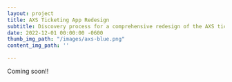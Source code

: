 ```yaml
---
layout: project
title: AXS Ticketing App Redesign
subtitle: Discovery process for a comprehensive redesign of the AXS ticketing app
date: 2022-12-01 00:00:00 -0600
thumb_img_path: "/images/axs-blue.png"
content_img_path: ''

---
```

Coming soon!!
